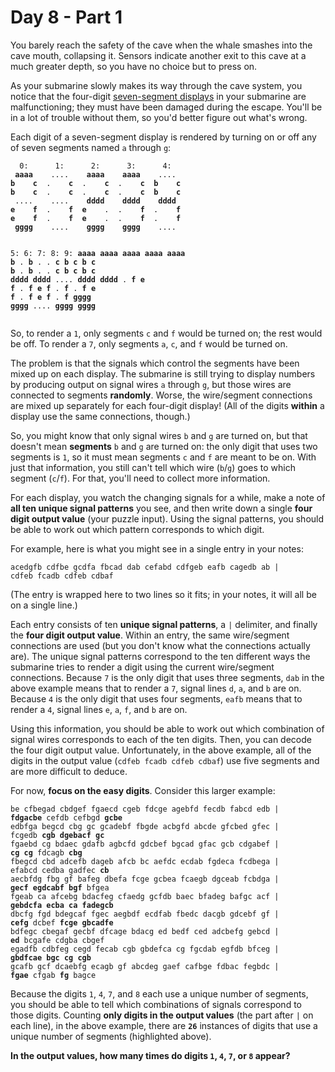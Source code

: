# Day 8 - Part 1

<article class="day-desc"><p>You barely reach the safety of the cave when the whale smashes into the cave mouth, collapsing it. Sensors indicate another exit to this cave at a much greater depth, so you have no choice but to press on.</p>
<p>As your submarine slowly makes its way through the cave system, you notice that the four-digit <a href="https://en.wikipedia.org/wiki/Seven-segment_display" target="_blank">seven-segment displays</a> in your submarine are malfunctioning; <span title="Yes, just the four-digit seven-segment ones. Whole batch must have been faulty.">they must have been damaged</span> during the escape. You'll be in a lot of trouble without them, so you'd better figure out what's wrong.</p>
<p>Each digit of a seven-segment display is rendered by turning on or off any of seven segments named <code>a</code> through <code>g</code>:</p>
<pre><code>  0:      1:      2:      3:      4:
 <strong>aaaa</strong>    ....    <strong>aaaa    aaaa</strong>    ....
<strong>b    c</strong>  .    <strong>c</strong>  .    <strong>c</strong>  .    <strong>c  b    c</strong>
<strong>b    c</strong>  .    <strong>c</strong>  .    <strong>c</strong>  .    <strong>c  b    c</strong>
 ....    ....    <strong>dddd    dddd    dddd</strong>
<strong>e    f</strong>  .    <strong>f  e</strong>    .  .    <strong>f</strong>  .    <strong>f</strong>
<strong>e    f</strong>  .    <strong>f  e</strong>    .  .    <strong>f</strong>  .    <strong>f</strong>
 <strong>gggg</strong>    ....    <strong>gggg    gggg</strong>    ....

5:      6:      7:      8:      9:
<strong>aaaa    aaaa    aaaa    aaaa    aaaa</strong>
<strong>b</strong>    .  <strong>b</strong>    .  .    <strong>c  b    c  b    c</strong>
<strong>b</strong>    .  <strong>b</strong>    .  .    <strong>c  b    c  b    c</strong>
<strong>dddd    dddd</strong>    ....    <strong>dddd    dddd</strong>
.    <strong>f  e    f</strong>  .    <strong>f  e    f</strong>  .    <strong>f</strong>
.    <strong>f  e    f</strong>  .    <strong>f  e    f</strong>  .    <strong>f</strong>
<strong>gggg    gggg</strong>    ....    <strong>gggg    gggg</strong>
</code></pre>
<p>So, to render a <code>1</code>, only segments <code>c</code> and <code>f</code> would be turned on; the rest would be off. To render a <code>7</code>, only segments <code>a</code>, <code>c</code>, and <code>f</code> would be turned on.</p>
<p>The problem is that the signals which control the segments have been mixed up on each display. The submarine is still trying to display numbers by producing output on signal wires <code>a</code> through <code>g</code>, but those wires are connected to segments <strong>randomly</strong>. Worse, the wire/segment connections are mixed up separately for each four-digit display! (All of the digits <strong>within</strong> a display use the same connections, though.)</p>
<p>So, you might know that only signal wires <code>b</code> and <code>g</code> are turned on, but that doesn't mean <strong>segments</strong> <code>b</code> and <code>g</code> are turned on: the only digit that uses two segments is <code>1</code>, so it must mean segments <code>c</code> and <code>f</code> are meant to be on. With just that information, you still can't tell which wire (<code>b</code>/<code>g</code>) goes to which segment (<code>c</code>/<code>f</code>). For that, you'll need to collect more information.</p>
<p>For each display, you watch the changing signals for a while, make a note of <strong>all ten unique signal patterns</strong> you see, and then write down a single <strong>four digit output value</strong> (your puzzle input). Using the signal patterns, you should be able to work out which pattern corresponds to which digit.</p>
<p>For example, here is what you might see in a single entry in your notes:</p>
<pre><code>acedgfb cdfbe gcdfa fbcad dab cefabd cdfgeb eafb cagedb ab |
cdfeb fcadb cdfeb cdbaf</code></pre>
<p>(The entry is wrapped here to two lines so it fits; in your notes, it will all be on a single line.)</p>
<p>Each entry consists of ten <strong>unique signal patterns</strong>, a <code>|</code> delimiter, and finally the <strong>four digit output value</strong>. Within an entry, the same wire/segment connections are used (but you don't know what the connections actually are). The unique signal patterns correspond to the ten different ways the submarine tries to render a digit using the current wire/segment connections. Because <code>7</code> is the only digit that uses three segments, <code>dab</code> in the above example means that to render a <code>7</code>, signal lines <code>d</code>, <code>a</code>, and <code>b</code> are on. Because <code>4</code> is the only digit that uses four segments, <code>eafb</code> means that to render a <code>4</code>, signal lines <code>e</code>, <code>a</code>, <code>f</code>, and <code>b</code> are on.</p>
<p>Using this information, you should be able to work out which combination of signal wires corresponds to each of the ten digits. Then, you can decode the four digit output value. Unfortunately, in the above example, all of the digits in the output value (<code>cdfeb fcadb cdfeb cdbaf</code>) use five segments and are more difficult to deduce.</p>
<p>For now, <strong>focus on the easy digits</strong>. Consider this larger example:</p>
<pre><code>be cfbegad cbdgef fgaecd cgeb fdcge agebfd fecdb fabcd edb |
<strong>fdgacbe</strong> cefdb cefbgd <strong>gcbe</strong>
edbfga begcd cbg gc gcadebf fbgde acbgfd abcde gfcbed gfec |
fcgedb <strong>cgb</strong> <strong>dgebacf</strong> <strong>gc</strong>
fgaebd cg bdaec gdafb agbcfd gdcbef bgcad gfac gcb cdgabef |
<strong>cg</strong> <strong>cg</strong> fdcagb <strong>cbg</strong>
fbegcd cbd adcefb dageb afcb bc aefdc ecdab fgdeca fcdbega |
efabcd cedba gadfec <strong>cb</strong>
aecbfdg fbg gf bafeg dbefa fcge gcbea fcaegb dgceab fcbdga |
<strong>gecf</strong> <strong>egdcabf</strong> <strong>bgf</strong> bfgea
fgeab ca afcebg bdacfeg cfaedg gcfdb baec bfadeg bafgc acf |
<strong>gebdcfa</strong> <strong>ecba</strong> <strong>ca</strong> <strong>fadegcb</strong>
dbcfg fgd bdegcaf fgec aegbdf ecdfab fbedc dacgb gdcebf gf |
<strong>cefg</strong> dcbef <strong>fcge</strong> <strong>gbcadfe</strong>
bdfegc cbegaf gecbf dfcage bdacg ed bedf ced adcbefg gebcd |
<strong>ed</strong> bcgafe cdgba cbgef
egadfb cdbfeg cegd fecab cgb gbdefca cg fgcdab egfdb bfceg |
<strong>gbdfcae</strong> <strong>bgc</strong> <strong>cg</strong> <strong>cgb</strong>
gcafb gcf dcaebfg ecagb gf abcdeg gaef cafbge fdbac fegbdc |
<strong>fgae</strong> cfgab <strong>fg</strong> bagce
</code></pre>
<p>Because the digits <code>1</code>, <code>4</code>, <code>7</code>, and <code>8</code> each use a unique number of segments, you should be able to tell which combinations of signals correspond to those digits. Counting <strong>only digits in the output values</strong> (the part after <code>|</code> on each line), in the above example, there are <code><strong>26</strong></code> instances of digits that use a unique number of segments (highlighted above).</p>
<p><strong>In the output values, how many times do digits <code>1</code>, <code>4</code>, <code>7</code>, or <code>8</code> appear?</strong></p>
</article>
